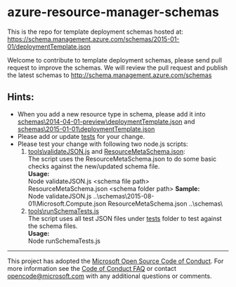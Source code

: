 # azure-resource-manager-schemas 

This is the repo for template deployment schemas hosted at:  https://schema.management.azure.com/schemas/2015-01-01/deploymentTemplate.json

Welcome to contribute to template deployment schemas, please send pull request to improve the schemas. We will review the pull request and publish the latest schemas to http://schema.management.azure.com/schemas

## Hints:
* When you add a new resource type in schema, please add it into [schemas\2014-04-01-preview\deploymentTemplate.json](https://github.com/Azure/azure-resource-manager-schemas/blob/master/schemas/2014-04-01-preview/deploymentTemplate.json) and [schemas\2015-01-01\deploymentTemplate.json](https://github.com/Azure/azure-resource-manager-schemas/blob/master/schemas/2015-01-01/deploymentTemplate.json)
* Please add or update [tests](https://github.com/Azure/azure-resource-manager-schemas/tree/master/tests) for your change.
* Please test your change with following two node.js scripts:
  1. [tools\validateJSON.js](https://github.com/Azure/azure-resource-manager-schemas/blob/master/tools/validateJSON.js) and [ResourceMetaSchema.json](https://github.com/Azure/azure-resource-manager-schemas/blob/master/tools/ResourceMetaSchema.json):  
The script uses the ResourceMetaSchema.json to do some basic checks against the new/updated schema file.  
**Usage:**   
Node validateJSON.js \<schema file path\> ResourceMetaSchema.json \<schema folder path\>
**Sample:**  
Node validateJSON.js ..\schemas\2015-08-01\Microsoft.Compute.json ResourceMetaSchema.json ..\schemas\
  2. [tools\runSchemaTests.js](https://github.com/Azure/azure-resource-manager-schemas/blob/master/tools/runSchemaTests.js)  
The script uses all test JSON files under [tests](https://github.com/Azure/azure-resource-manager-schemas/tree/master/tests) folder to test against the schema files.  
**Usage:**   
Node runSchemaTests.js

---
This project has adopted the [Microsoft Open Source Code of Conduct](https://opensource.microsoft.com/codeofconduct/). For more information see the [Code of Conduct FAQ](https://opensource.microsoft.com/codeofconduct/faq/) or contact [opencode@microsoft.com](mailto:opencode@microsoft.com) with any additional questions or comments.
